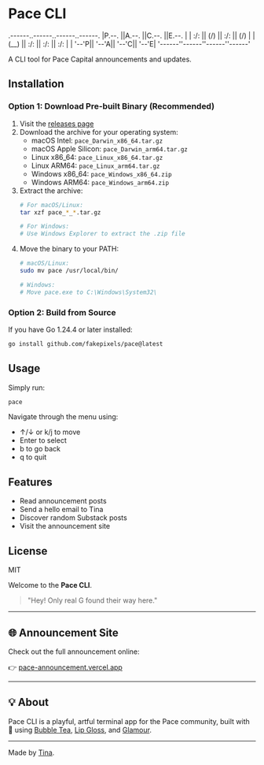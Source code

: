 # Pace CLI

.------..------..------..------.
|P.--. ||A.--. ||C.--. ||E.--. |
| :/\: || (\/) || :/\: || (\/) |
| (__) || :\/: || :\/: || :\/: |
| '--'P|| '--'A|| '--'C|| '--'E|
'------''------''------''------'

A CLI tool for Pace Capital announcements and updates.

## Installation

### Option 1: Download Pre-built Binary (Recommended)

1. Visit the [releases page](https://github.com/fakepixels/pace/releases/latest)
2. Download the archive for your operating system:
   - macOS Intel: `pace_Darwin_x86_64.tar.gz`
   - macOS Apple Silicon: `pace_Darwin_arm64.tar.gz`
   - Linux x86_64: `pace_Linux_x86_64.tar.gz`
   - Linux ARM64: `pace_Linux_arm64.tar.gz`
   - Windows x86_64: `pace_Windows_x86_64.zip`
   - Windows ARM64: `pace_Windows_arm64.zip`
3. Extract the archive:
   ```bash
   # For macOS/Linux:
   tar xzf pace_*_*.tar.gz
   
   # For Windows:
   # Use Windows Explorer to extract the .zip file
   ```
4. Move the binary to your PATH:
   ```bash
   # macOS/Linux:
   sudo mv pace /usr/local/bin/

   # Windows:
   # Move pace.exe to C:\Windows\System32\
   ```

### Option 2: Build from Source

If you have Go 1.24.4 or later installed:

```bash
go install github.com/fakepixels/pace@latest
```

## Usage

Simply run:

```bash
pace
```

Navigate through the menu using:
- ↑/↓ or k/j to move
- Enter to select
- b to go back
- q to quit

## Features

- Read announcement posts
- Send a hello email to Tina
- Discover random Substack posts
- Visit the announcement site

## License

MIT

Welcome to the **Pace CLI**. 

> "Hey! Only real G found their way here."

---

## 🌐 Announcement Site

Check out the full announcement online:

👉 [pace-announcement.vercel.app](https://pace-announcement.vercel.app/)

---

## 💡 About

Pace CLI is a playful, artful terminal app for the Pace community, built with 💙 using [Bubble Tea](https://github.com/charmbracelet/bubbletea), [Lip Gloss](https://github.com/charmbracelet/lipgloss), and [Glamour](https://github.com/charmbracelet/glamour).

---

Made by [Tina](mailto:tina@pacecapital.com).